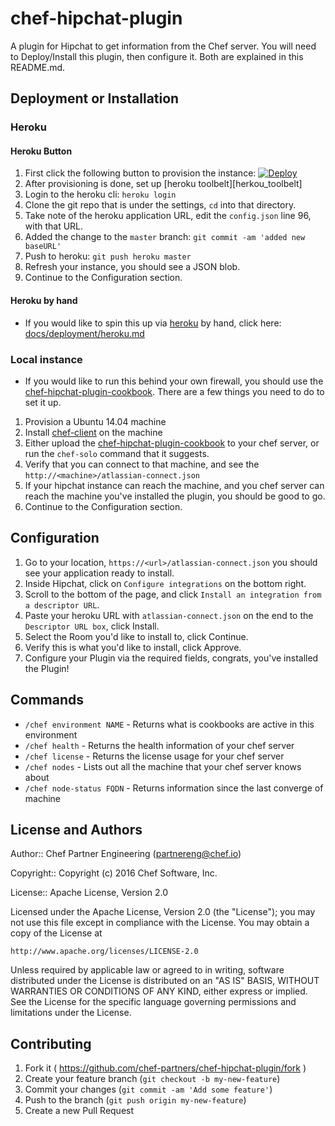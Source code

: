 # chef-hipchat-plugin

A plugin for Hipchat to get information from the Chef server. You will need to
Deploy/Install this plugin, then configure it. Both are explained in this README.md.

## Deployment or Installation

### Heroku

#### Heroku Button

1. First click the following button to provision the instance: [![Deploy](https://www.herokucdn.com/deploy/button.svg)](https://heroku.com/deploy?template=https://github.com/chef-partners/chef-hipchat-plugin/blob/master)
1. After provisioning is done, set up [heroku toolbelt][herkou_toolbelt]
1. Login to the heroku cli: `heroku login`
1. Clone the git repo that is under the settings, `cd` into that directory.
1. Take note of the heroku application URL, edit the `config.json` line 96, with that URL.
1. Added the change to the `master` branch: `git commit -am 'added new baseURL'`
1. Push to heroku: `git push heroku master`
1. Refresh your instance, you should see a JSON blob.
1. Continue to the Configuration section.

#### Heroku by hand

- If you would like to spin this up via [heroku][heroku] by hand, click here: [docs/deployment/heroku.md](docs/deployment/heroku.md)

### Local instance

- If you would like to run this behind your own firewall, you should use the [chef-hipchat-plugin-cookbook][chef-hipchat-cookbook]. There are a few things you need to do to set it up.

1. Provision a Ubuntu 14.04 machine
1. Install [chef-client][chef_install] on the machine
1. Either upload the [chef-hipchat-plugin-cookbook][chef-hipchat-cookbook] to your chef server, or run the `chef-solo` command that it suggests.
1. Verify that you can connect to that machine, and see the `http://<machine>/atlassian-connect.json`
1. If your hipchat instance can reach the machine, and you chef server can reach the machine you've installed the plugin, you should be good to go.
1. Continue to the Configuration section.

## Configuration

1. Go to your location, `https://<url>/atlassian-connect.json` you should see your application ready to install.
1. Inside Hipchat, click on `Configure integrations` on the bottom right.
1. Scroll to the bottom of the page, and click `Install an integration from a descriptor URL`.
1. Paste your heroku URL with `atlassian-connect.json` on the end to the `Descriptor URL box`, click Install.
1. Select the Room you'd like to install to, click Continue.
1. Verify this is what you'd like to install, click Approve.
1. Configure your Plugin via the required fields, congrats, you've installed the Plugin!

## Commands

- `/chef environment NAME` - Returns what is cookbooks are active in this environment
- `/chef health` - Returns the health information of your chef server
- `/chef license` - Returns the license usage for your chef server
- `/chef nodes` - Lists out all the machine that your chef server knows about
- `/chef node-status FQDN` - Returns information since the last converge of machine

## License and Authors

Author:: Chef Partner Engineering (<partnereng@chef.io>)

Copyright:: Copyright (c) 2016 Chef Software, Inc.

License:: Apache License, Version 2.0

Licensed under the Apache License, Version 2.0 (the "License"); you may not use
this file except in compliance with the License. You may obtain a copy of the License at

```
http://www.apache.org/licenses/LICENSE-2.0
```

Unless required by applicable law or agreed to in writing, software distributed under the
License is distributed on an "AS IS" BASIS, WITHOUT WARRANTIES OR CONDITIONS OF ANY KIND,
either express or implied. See the License for the specific language governing permissions
and limitations under the License.

## Contributing

1. Fork it ( https://github.com/chef-partners/chef-hipchat-plugin/fork )
2. Create your feature branch (`git checkout -b my-new-feature`)
3. Commit your changes (`git commit -am 'Add some feature'`)
4. Push to the branch (`git push origin my-new-feature`)
5. Create a new Pull Request

[heroku]: http://heroku.com
[chef-hipchat-cookbook]: https://github.com/chef-partners/chef-hipchat-plugin-cookbook
[heroku_toolbelt]: https://toolbelt.heroku.com/
[chef_install]: https://downloads.chef.io/chef-client/
